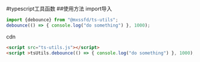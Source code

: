 #typescript工具函数
##使用方法
   import导入
```javascript
import {debounce} from "@mxssfd/ts-utils";
debounce(() => { console.log("do something") }, 1000);
```
   cdn
```html
<script src="ts-utils.js"></script>
<script >tsUtils.debounce(() => { console.log("do something") }, 1000);</script>
```